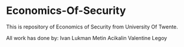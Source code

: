 # Economics-Of-Security

This is repository of Economics of Security from University Of Twente.

All work has done by:
Ivan Lukman
Metin Acikalin 
Valentine Legoy
